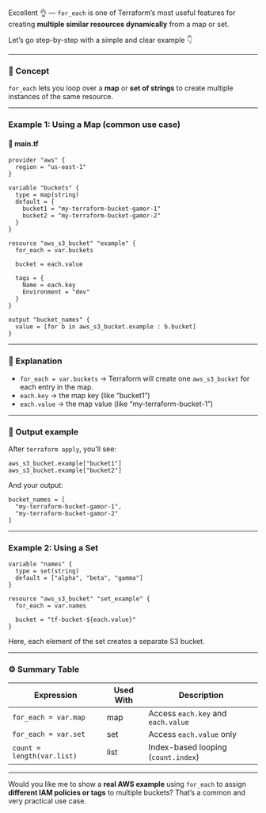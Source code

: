 Excellent 👌 — `for_each` is one of Terraform’s most useful features for creating **multiple similar resources dynamically** from a map or set.

Let’s go step-by-step with a simple and clear example 👇

---

### 🧩 Concept

`for_each` lets you loop over a **map** or **set of strings** to create multiple instances of the same resource.

---

### Example 1: Using a Map (common use case)

#### 📘 main.tf

```hcl
provider "aws" {
  region = "us-east-1"
}

variable "buckets" {
  type = map(string)
  default = {
    bucket1 = "my-terraform-bucket-gamor-1"
    bucket2 = "my-terraform-bucket-gamor-2"
  }
}

resource "aws_s3_bucket" "example" {
  for_each = var.buckets

  bucket = each.value

  tags = {
    Name = each.key
    Environment = "dev"
  }
}

output "bucket_names" {
  value = [for b in aws_s3_bucket.example : b.bucket]
}
```

---

### 🧠 Explanation

* `for_each = var.buckets`
  → Terraform will create one `aws_s3_bucket` for each entry in the map.
* `each.key` → the map key (like “bucket1”)
* `each.value` → the map value (like “my-terraform-bucket-1”)

---

### 🧾 Output example

After `terraform apply`, you’ll see:

```
aws_s3_bucket.example["bucket1"]
aws_s3_bucket.example["bucket2"]
```

And your output:

```
bucket_names = [
  "my-terraform-bucket-gamor-1",
  "my-terraform-bucket-gamor-2"
]
```

---

### Example 2: Using a Set

```hcl
variable "names" {
  type = set(string)
  default = ["alpha", "beta", "gamma"]
}

resource "aws_s3_bucket" "set_example" {
  for_each = var.names

  bucket = "tf-bucket-${each.value}"
}
```

Here, each element of the set creates a separate S3 bucket.

---

### ⚙️ Summary Table

| Expression                 | Used With | Description                         |
| -------------------------- | --------- | ----------------------------------- |
| `for_each = var.map`       | map       | Access `each.key` and `each.value`  |
| `for_each = var.set`       | set       | Access `each.value` only            |
| `count = length(var.list)` | list      | Index-based looping (`count.index`) |

---

Would you like me to show a **real AWS example** using `for_each` to assign **different IAM policies or tags** to multiple buckets? That’s a common and very practical use case.
